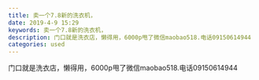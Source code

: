 ```yaml
---
title: 卖一个7.8新的洗衣机，
date: 2019-4-9 15:29
keywords: 卖一个7.8新的洗衣机，
description: 门口就是洗衣店，懒得用，6000p甩了微信maobao518.电话09150614944
categories: used
---
```

<td class="t_f" id="postmessage_3439686">

门口就是洗衣店，懒得用，6000p甩了微信maobao518.电话09150614944<br/>
<img alt="" border="0" class="zoom" data-cf-modified-0c8bd950937274ccd77bd597-="" file="http://www.flw.ph/data/appbyme/upload/image/201904/09/SspzMrRaXcSS.jpg" id="aimg_aBf0C" lazyloadthumb="1" onclick="" onmouseover="" src="http://www.flw.ph/data/appbyme/upload/image/201904/09/SspzMrRaXcSS.jpg"/><br/>
<img alt="" border="0" class="zoom" data-cf-modified-0c8bd950937274ccd77bd597-="" file="http://www.flw.ph/data/appbyme/upload/image/201904/09/PMB93Q7ictdw.jpg" id="aimg_Gj2K5" lazyloadthumb="1" onclick="" onmouseover="" src="http://www.flw.ph/data/appbyme/upload/image/201904/09/PMB93Q7ictdw.jpg"/><br/>
</td>
